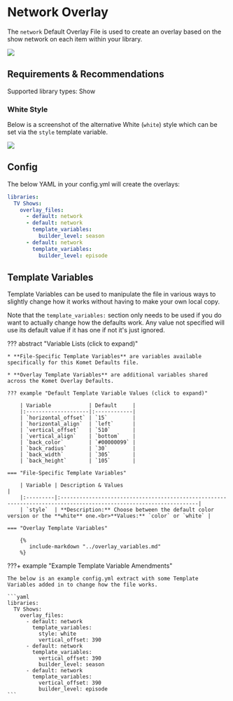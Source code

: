 # Network Overlay

The `network` Default Overlay File is used to create an overlay based on the show network on each item within your 
library.

![](images/Network_color.png)

## Requirements & Recommendations

Supported library types: Show

### White Style

Below is a screenshot of the alternative White (`white`) style which can be set via the `style` template variable.

![](images/Network_white.png)

## Config

The below YAML in your config.yml will create the overlays:

```yaml
libraries:
  TV Shows:
    overlay_files:
      - default: network
      - default: network
        template_variables:
          builder_level: season
      - default: network
        template_variables:
          builder_level: episode
```

## Template Variables

Template Variables can be used to manipulate the file in various ways to slightly change how it works without having to 
make your own local copy.

Note that the `template_variables:` section only needs to be used if you do want to actually change how the defaults 
work. Any value not specified will use its default value if it has one if not it's just ignored.

??? abstract "Variable Lists (click to expand)"

    * **File-Specific Template Variables** are variables available specifically for this Komet Defaults file.

    * **Overlay Template Variables** are additional variables shared across the Komet Overlay Defaults.

    ??? example "Default Template Variable Values (click to expand)"

        | Variable            | Default     |
        |:--------------------|:------------|
        | `horizontal_offset` | `15`        |
        | `horizontal_align`  | `left`      |
        | `vertical_offset`   | `510`       |
        | `vertical_align`    | `bottom`    |
        | `back_color`        | `#00000099` |
        | `back_radius`       | `30`        |
        | `back_width`        | `305`       |
        | `back_height`       | `105`       |
        
    === "File-Specific Template Variables"

        | Variable | Description & Values                                                                                              |
        |:---------|:------------------------------------------------------------------------------------------------------------------|
        | `style`  | **Description:** Choose between the default color version or the **white** one.<br>**Values:** `color` or `white` |

    === "Overlay Template Variables"

        {%
           include-markdown "../overlay_variables.md"
        %}
    
???+ example "Example Template Variable Amendments"

    The below is an example config.yml extract with some Template Variables added in to change how the file works.
    
    ```yaml
    libraries:
      TV Shows:
        overlay_files:
          - default: network
            template_variables:
              style: white
              vertical_offset: 390
          - default: network
            template_variables:
              vertical_offset: 390
              builder_level: season
          - default: network
            template_variables:
              vertical_offset: 390
              builder_level: episode
    ```
